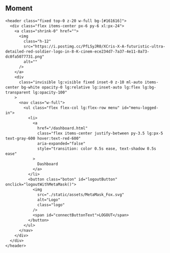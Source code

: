  ## Moment
 
    <header class="fixed top-0 z-20 w-full bg-[#161616]">
      <div class="flex items-center px-6 py-6 xl:px-24">
        <a class="shrink-0" href="">
          <img
            class="h-12"
            src="https://i.postimg.cc/PfLSyJR0/XCris-X-A-futuristic-ultra-detailed-red-soldier-logo-in-8-K-cinem-ece234d7-7a37-4e11-8a73-dc0fa5077731.png"
            alt=""
          />
        </a>
        <div
          class="invisible lg:visible fixed inset-0 z-10 ml-auto items-center bg-white opacity-0 lg:relative lg:inset-auto lg:flex lg:bg-transparent lg:opacity-100"
        >
          <nav class="w-full">
            <ul class="flex flex-col lg:flex-row menu" id="menu-logged-in">
              <li>
                <a
                  href="/dashboard.html"
                  class="flex items-center justify-between py-3.5 lg:px-5 text-gray-600 hover:text-red-600"
                  aria-expanded="false"
                  style="transition: color 0.5s ease, text-shadow 0.5s ease"
                >
                  Dashboard
                </a>
              </li>
              <button class="boton" id="logoutButton" onclick="logoutWithMetaMask()">
                <img
                  src="./static/assets/MetaMask_Fox.svg"
                  alt="Logo"
                  class="logo"
                />
                <span id="connectButtonText">LOGOUT</span>
              </button>
            </ul>
          </nav>
        </div>
      </div>
    </header>
